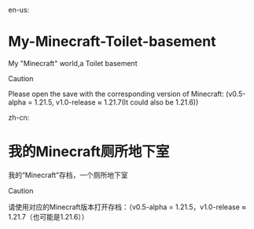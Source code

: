 en-us:

# My-Minecraft-Toilet-basement
My "Minecraft" world,a Toilet basement

> [!CAUTION]
>Please open the save with the corresponding version of Minecraft: (v0.5-alpha = 1.21.5, v1.0-release ≈ 1.21.7(It could also be 1.21.6))

zh-cn:
# 我的Minecraft厕所地下室
我的“Minecraft”存档，一个厕所地下室

> [!CAUTION]
> 请使用对应的Minecraft版本打开存档：（v0.5-alpha = 1.21.5，v1.0-release ≈ 1.21.7（也可能是1.21.6））
